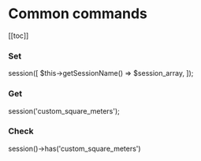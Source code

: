 # Common commands

[[toc]]

### Set
session([
    $this->getSessionName() => $session_array,
]);

### Get
session('custom_square_meters');

### Check
session()->has('custom_square_meters')

<EditOnGithub repo_name="ecommerce" edit_url="server/mail-settings.md"/>
